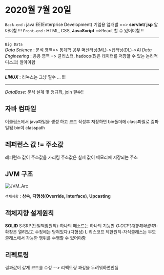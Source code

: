 # 2020월 7월 20일

`Back-end` : java EE(Enterprise Development) 기업용 앱개발 ==> **servlet/ jsp** 알아야함 !!!
`Front-end` : HTML, CSS, **JavaScript** ==>React 할 수 있어야함 !!

 ***
 
 `Big Data`    
 _Data Science_ : 분석 영역=> 통계학 공부 머신러닝(ML)->딥러닝(DL)->AI
 _Data Engineering_ : 응용 영역 => 클러스터, hadoop(많은 데이터를 저장할 수 있는 논리적 디스크) 알아야함
 
 ***
 
 **_LINUX_** : 리눅스는 그냥 필수 ... !!!
 
 ***
 
 _DataBase_: 분석 설계 및 정규화, join 필수!!
     
## 자바 컴파일     
 이클립스에서 java파일을 생성 하고 코드 작성후 저장하면
 bin폴더에 class파일로 컴파일됨
 bin이 classpath
 
## 레퍼런스 값 != 주소값
레퍼런스 값이 주소값을 가리킴
주소값은 실제 값이 메모리에 저장되는 주소

## JVM 구조

![JVM_Arc](https://user-images.githubusercontent.com/31756030/88452660-81228f80-ce9b-11ea-809e-ecd1a911e10d.PNG)
    
`객체지향` : **상속**, **다형성(Override, Interface)**, **Upcasting**

## 객체지향 설계원칙 
**SOLID**
S:SRP(단일책임원칙)-하나의 메소드는 하나의 기능만
_O:OCP(개방폐쇄원칙)_-확장은 열려있고 수정에는 닫혀있다.(다형성)
L:리스코프 제한원칙-자식클래스는 부모클래스에서 가능한 행위를 수행할 수 있어야함 

## 리펙토링
결과값이 같게 코드를 수정 --> 리펙토링 과정을 두려워하면안됨